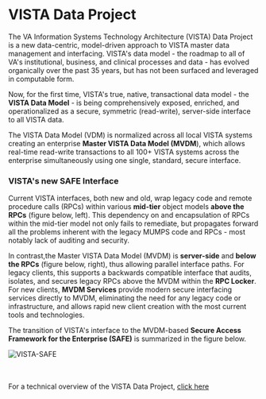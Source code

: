 # VISTA Data Project

The VA Information Systems Technology Architecture (VISTA) Data Project is a new data-centric, model-driven approach to VISTA master data management and interfacing.  VISTA's data model - the roadmap to all of VA's institutional, business, and clinical processes and data - has evolved organically over the past 35 years, but has not been surfaced and leveraged in computable form.   

Now, for the first time, VISTA's true, native, transactional data model - the **VISTA Data Model** - is being comprehensively exposed, enriched, and operationalized as a secure, symmetric (read-write), server-side interface to all VISTA data.   

The VISTA Data Model (VDM) is normalized across all local VISTA systems creating an enterprise __Master VISTA Data Model (MVDM__), which allows real-time read-write transactions to all 100+ VISTA systems across the enterprise simultaneously using one single, standard, secure interface.


### VISTA's new SAFE Interface

Current VISTA interfaces, both new and old, wrap legacy code and remote procedure calls (RPCs) within various __mid-tier__ object models  __above the RPCs__ (figure below, left). This dependency on and encapsulation of RPCs within the mid-tier model not only fails to remediate, but propagates forward all the problems inherent with the legacy MUMPS code and RPCs - most notably lack of auditing and security.

In contrast,the Master VISTA Data Model (MVDM) is __server-side__ and __below the RPCs__ (figure below, right), thus allowing parallel interface paths. For legacy clients, this supports a backwards compatible interface that audits, isolates, and secures legacy RPCs above the MVDM within the __RPC Locker__. For  new clients, __MVDM Services__ provide modern secure interfacing services directly to MVDM, eliminating the need for any legacy code or infrastructure, and allows rapid new client creation with the most current tools and technologies.

The transition of VISTA's interface to the MVDM-based __Secure Access Framework for the Enterprise (SAFE)__ is summarized in the figure below.


![VISTA-SAFE](https://github.com/vistadataproject/documents/blob/master/images/VISTA-SAFE-20170115.png)
<br><br><br>

For a technical overview of the VISTA Data Project, [click here](https://github.com/vistadataproject/documents/tree/master/Background)


